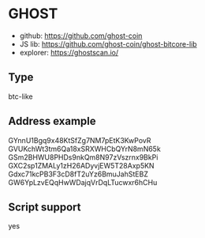 # GHOST

- github: https://github.com/ghost-coin
- JS lib: https://github.com/ghost-coin/ghost-bitcore-lib
- explorer: https://ghostscan.io/

## Type

btc-like


## Address example

GYnnU1Bgq9x48KtSfZg7NM7pEtK3KwPovR
GVUKchWt3tm6Qa18xSRXWHCbQYrN8mN65k
GSm2BHWU8PHDs9nkQm8N97zVszrnx9BkPi
GXC2sp1ZMALy1zH26ADyvjEW5T28Axp5KN
Gdxc71kcPB3F3cD8fT2uYz6BmuJahStEBZ
GW6YpLzvEQqHwWDajqVrDqLTucwxr6hCHu


## Script support

yes
